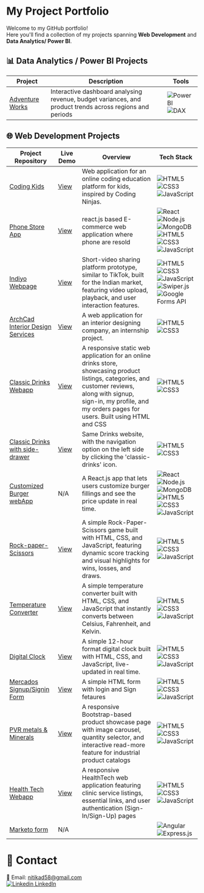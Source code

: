 # My Project Portfolio

Welcome to my GitHub portfolio!  
Here you'll find a collection of my projects spanning **Web Development** and **Data Analytics/ Power BI**.

## 📊 Data Analytics / Power BI Projects

| Project | Description | Tools |
|---------|-------------|-------|
| [Adventure Works](https://github.com/nitikad58/Adventure-Works) | Interactive dashboard analysing revenue, budget variances, and product trends across regions and periods |![Power BI](https://img.shields.io/badge/Power%20BI-Data%20Viz-yellow?logo=powerbi) ![DAX](https://img.shields.io/badge/DAX-Data%20Analysis%20Expressions-blue?logo=microsoft) |


## 🌐 Web Development Projects

| Project Repository | Live Demo | Overview | Tech Stack |
|---------|-------------|------------| ------------|
| [Coding Kids](https://github.com/nitikad58/Coding-kids-WebApp) | [ View ](https://app.netlify.com/projects/kids-coding/overview) | Web application for an online coding education platform for kids, inspired by Coding Ninjas. | ![HTML5](https://img.shields.io/badge/HTML5-E34F26?logo=html5&logoColor=white) ![CSS3](https://img.shields.io/badge/CSS3-1572B6?logo=css3&logoColor=white) ![JavaScript](https://img.shields.io/badge/JavaScript-F7DF1E?logo=javascript&logoColor=black) |
| [Phone Store App](https://github.com/nitikad58/Phone-store-web-app) | [ View ](https://phone-store-e-comm.netlify.app/)| react.js based E-commerce web application where phone are resold | ![React](https://img.shields.io/badge/React-20232a?logo=react&logoColor=61DAFB) ![Node.js](https://img.shields.io/badge/Node.js-339933?logo=nodedotjs&logoColor=white) ![MongoDB](https://img.shields.io/badge/MongoDB-47A248?logo=mongodb&logoColor=white) ![HTML5](https://img.shields.io/badge/HTML5-E34F26?logo=html5&logoColor=white) ![CSS3](https://img.shields.io/badge/CSS3-1572B6?logo=css3&logoColor=white) ![JavaScript](https://img.shields.io/badge/JavaScript-F7DF1E?logo=javascript&logoColor=black)|
| [Indiyo Webpage](https://github.com/nitikad58/Indiyo-Webpage) | [ View ](https://indiyo.netlify.app/) | Short-video sharing platform prototype, similar to TikTok, built for the Indian market, featuring video upload, playback, and user interaction features. | ![HTML5](https://img.shields.io/badge/HTML5-E34F26?logo=html5&logoColor=white) ![CSS3](https://img.shields.io/badge/CSS3-1572B6?logo=css3&logoColor=white) ![JavaScript](https://img.shields.io/badge/JavaScript-F7DF1E?logo=javascript&logoColor=black) ![Swiper.js](https://img.shields.io/badge/Swiper.js-6332F6?logo=swiper&logoColor=white) ![Google Forms API](https://img.shields.io/badge/Google%20Forms%20API-4285F4?logo=googleforms&logoColor=white)|
| [ArchCad Interior Design Services](https://github.com/nitikad58/Archcad-services-Webapp) | [View](https://archcad-interior-design-services.netlify.app/)| A web application for an interior designing company, an internship project.| ![HTML5](https://img.shields.io/badge/HTML5-E34F26?logo=html5&logoColor=white) ![CSS3](https://img.shields.io/badge/CSS3-1572B6?logo=css3&logoColor=white) |
| [Classic Drinks Webapp](https://github.com/nitikad58/Classic-Drinks-Webapp) | [ View ](https://all-drinks.netlify.app/) | A responsive static web application for an online drinks store, showcasing product listings, categories, and customer reviews, along with signup, sign-in, my profile, and my orders pages for users. Built using HTML and CSS |![HTML5](https://img.shields.io/badge/HTML5-E34F26?logo=html5&logoColor=white) ![CSS3](https://img.shields.io/badge/CSS3-1572B6?logo=css3&logoColor=white) | 
| [Classic Drinks with side-drawer](https://github.com/nitikad58/Classic-Drinks-with-sideDrawer) | [ View ](https://classic-drinks-with-sidedrawer.netlify.app/) | Same Drinks website, with the navigation option on the left side by clicking the 'classic-drinks' icon. |![HTML5](https://img.shields.io/badge/HTML5-E34F26?logo=html5&logoColor=white) ![CSS3](https://img.shields.io/badge/CSS3-1572B6?logo=css3&logoColor=white) | 
| [Customized Burger webApp](https://github.com/nitikad58/Customised-Burger-app) | N/A | A React.js app that lets users customize burger fillings and see the price update in real time. | ![React](https://img.shields.io/badge/React-20232a?logo=react&logoColor=61DAFB) ![Node.js](https://img.shields.io/badge/Node.js-339933?logo=nodedotjs&logoColor=white) ![MongoDB](https://img.shields.io/badge/MongoDB-47A248?logo=mongodb&logoColor=white) ![HTML5](https://img.shields.io/badge/HTML5-E34F26?logo=html5&logoColor=white) ![CSS3](https://img.shields.io/badge/CSS3-1572B6?logo=css3&logoColor=white) ![JavaScript](https://img.shields.io/badge/JavaScript-F7DF1E?logo=javascript&logoColor=black) |
| [Rock-paper-Scissors](https://github.com/nitikad58/Rock-Paper-Scissor)| [ View ](https://rock-paper-scissors-comp.netlify.app/) |A simple Rock-Paper-Scissors game built with HTML, CSS, and JavaScript, featuring dynamic score tracking and visual highlights for wins, losses, and draws.|![HTML5](https://img.shields.io/badge/HTML5-E34F26?logo=html5&logoColor=white) ![CSS3](https://img.shields.io/badge/CSS3-1572B6?logo=css3&logoColor=white) ![JavaScript](https://img.shields.io/badge/JavaScript-F7DF1E?logo=javascript&logoColor=black) |
| [Temperature Converter](https://github.com/nitikad58/Temperature-Converter) | [ View ](https://rock-paper-scissors-comp.netlify.app/) | A simple temperature converter built with HTML, CSS, and JavaScript that instantly converts between Celsius, Fahrenheit, and Kelvin. |![HTML5](https://img.shields.io/badge/HTML5-E34F26?logo=html5&logoColor=white) ![CSS3](https://img.shields.io/badge/CSS3-1572B6?logo=css3&logoColor=white) ![JavaScript](https://img.shields.io/badge/JavaScript-F7DF1E?logo=javascript&logoColor=black) |
| [Digital Clock](https://github.com/nitikad58/Digital-Clock-webapp) | [ View ](https://digital-white-clock.netlify.app/) | A simple 12-hour format digital clock built with HTML, CSS, and JavaScript, live-updated in real time. | ![HTML5](https://img.shields.io/badge/HTML5-E34F26?logo=html5&logoColor=white) ![CSS3](https://img.shields.io/badge/CSS3-1572B6?logo=css3&logoColor=white) ![JavaScript](https://img.shields.io/badge/JavaScript-F7DF1E?logo=javascript&logoColor=black) |
| [Mercados Signup/Signin Form](https://github.com/nitikad58/Mercados-task) | [ View ](https://mercadostask.netlify.app/) | A simple HTML form with login and Sign fetaures | ![HTML5](https://img.shields.io/badge/HTML5-E34F26?logo=html5&logoColor=white) ![CSS3](https://img.shields.io/badge/CSS3-1572B6?logo=css3&logoColor=white) ![JavaScript](https://img.shields.io/badge/JavaScript-F7DF1E?logo=javascript&logoColor=black) |
| [PVR metals & Minerals](https://github.com/nitikad58/PVR-metals-minerals-sample-webapp) | [ View ](https://pvr-sample.netlify.app/) | A responsive Bootstrap-based product showcase page with image carousel, quantity selector, and interactive read-more feature for industrial product catalogs |![HTML5](https://img.shields.io/badge/HTML5-E34F26?logo=html5&logoColor=white) ![CSS3](https://img.shields.io/badge/CSS3-1572B6?logo=css3&logoColor=white) ![JavaScript](https://img.shields.io/badge/JavaScript-F7DF1E?logo=javascript&logoColor=black) |
| [Health Tech Webapp](https://github.com/nitikad58/Health-Tech-Webapp) | [ View ](https://healthtech-sample.netlify.app/) | A responsive HealthTech web application featuring clinic service listings, essential links, and user authentication (Sign-In/Sign-Up) pages |![HTML5](https://img.shields.io/badge/HTML5-E34F26?logo=html5&logoColor=white) ![CSS3](https://img.shields.io/badge/CSS3-1572B6?logo=css3&logoColor=white) ![JavaScript](https://img.shields.io/badge/JavaScript-F7DF1E?logo=javascript&logoColor=black) |
| [Marketo form ]() | N/A | | ![Angular](https://img.shields.io/badge/Angular-red?logo=angular&logoColor=white) ![Express.js](https://img.shields.io/badge/Express.js-000000?logo=express&logoColor=white) |

# 📨 Contact
📧 Email: nitikad58@gmail.com  
[![Linkedin](https://i.sstatic.net/gVE0j.png) LinkedIn](https://www.linkedin.com/in/nitika-dhiman-8291ab160/)
&nbsp;

